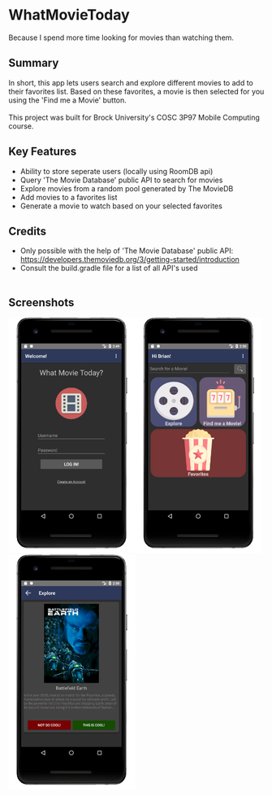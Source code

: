 # WhatMovieToday
Because I spend more time looking for movies than watching them. 

Summary
-------------------
In short, this app lets users search and explore different movies to add to their favorites list. Based on these favorites, a movie is then selected for you using the 'Find me a Movie' button.
<br></br>
This project was built for Brock University's COSC 3P97 Mobile Computing course. 

Key Features
-------------------
  - Ability to store seperate users (locally using RoomDB api)  
  - Query 'The Movie Database' public API to search for movies
  - Explore movies from a random pool generated by The MovieDB
  - Add movies to a favorites list 
  - Generate a movie to watch based on your selected favorites

Credits 
-------------------
  - Only possible with the help of 'The Movie Database' public API: https://developers.themoviedb.org/3/getting-started/introduction
  - Consult the build.gradle file for a list of all API's used 
<br></br>

Screenshots 
-------------------
<img src="Screenshots/login.png" width="250"><img src="Screenshots/main.png" width="250"><img src="Screenshots/explore.png" width="250">
